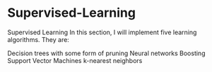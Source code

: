 # Supervised-Learning
Supervised Learning
In this section, I will implement five learning algorithms. They are:

Decision trees with some form of pruning
Neural networks
Boosting
Support Vector Machines
k-nearest neighbors
